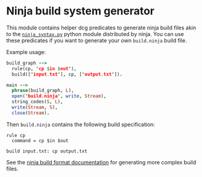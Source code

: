 # Ninja build system generator

This module contains helper dcg predicates to generate ninja build files akin to the [`ninja_syntax.py`](https://github.com/ninja-build/ninja/blob/master/misc/ninja_syntax.py) python module distributed by ninja.
You can use these predicates if you want to generate your own `build.ninja` build file.

Example usage:

```prolog
build_graph -->
  rule(cp, "cp $in $out"),
  build(["input.txt"], cp, ["output.txt"]).

main -->
  phrase(build_graph, L),
  open("build.ninja", write, Stream),
  string_codes(S, L),
  write(Stream, S),
  close(Stream).
```

Then `build.ninja` contains the following build specification:

```
rule cp
  command = cp $in $out

build input.txt: cp output.txt
```

See the [ninja build format documentation](https://ninja-build.org/manual.html) for generating more complex build files.
